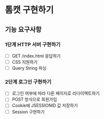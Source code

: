 # 톰캣 구현하기

## 기능 요구사항
### 1단계 HTTP 서버 구현하기
- [ ] GET /index.html 응답하기
- [ ] CSS 지원하기
- [ ] Query String 파싱

### 2단계 로그인 구현하기
- [ ] 로그인 여부에 따라 다른 페이지로 리다이렉트하기
- [ ] POST 방식으로 회원가입
- [ ] Cookie에 JSESSIONID 값 저장하기
- [ ] Session 구현하기
